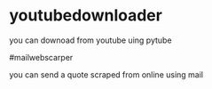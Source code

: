 # youtubedownloader
you can downoad from youtube uing pytube

#mailwebscarper

you can send a quote scraped from online using mail  
